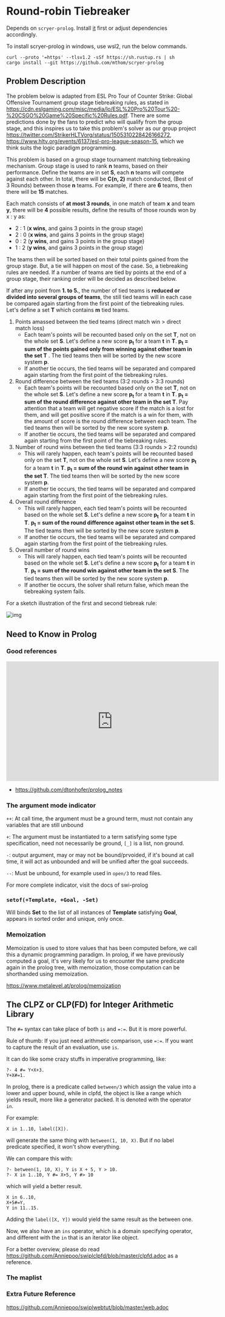 # Round-robin Tiebreaker

Depends on `scryer-prolog`. Install [it](https://github.com/mthom/scryer-prolog) first or adjust dependencies accordingly.

To install scryer-prolog in windows, use wsl2, run the below commands.

```
curl --proto '=https' --tlsv1.2 -sSf https://sh.rustup.rs | sh
cargo install --git https://github.com/mthom/scryer-prolog
```

## Problem Description

The problem below is adapted from ESL Pro Tour of Counter Strike: Global Offensive Tournament group stage tiebreaking rules, as stated in https://cdn.eslgaming.com/misc/media/lo/ESL%20Pro%20Tour%20-%20CSGO%20Game%20Specific%20Rules.pdf. There are some predictions done by the fans to predict who will qualify from the group stage, and this inspires us to take this problem's solver as our group project https://twitter.com/StrikerHLTVorg/status/1505310228426166272, https://www.hltv.org/events/6137/esl-pro-league-season-15, which we think suits the logic paradigm programming.

This problem is based on a group stage tournament matching tiebreaking mechanism. Group stage is used to rank **n** teams, based on their performance. Define the teams are in set **S**, each **n** teams will compete against each other. In total, there will be **C(n, 2)** match conducted, (Best of 3 Rounds) between those **n** teams. For example, if there are **6** teams, then there will be **15** matches.

Each match consists of **at most 3 rounds**, in one match of team **x** and team **y**, there will be **4** possible results, define the results of those rounds won by x : y as:

- 2 : 1 (**x wins**, and gains 3 points in the group stage)
- 2 : 0 (**x wins**, and gains 3 points in the group stage)
- 0 : 2 (**y wins**, and gains 3 points in the group stage)
- 1 : 2 (**y wins**, and gains 3 points in the group stage)

The teams then will be sorted based on their total points gained from the group stage. But, a tie will happen on most of the case. So, a tiebreaking rules are needed. If a number of teams are tied by points at the end of a group stage, their ranking order will be decided as described below.

If after any point from **1. to 5.**, the number of tied teams is **reduced or divided into several groups of teams**, the still tied teams will in each case be compared again starting from the first point of the tiebreaking rules. Let's define a set **T** which contains **m** tied teams.

1. Points amassed between the tied teams (direct match win > direct match loss)
   - Each team's points will be recounted based only on the set **T**, not on the whole set **S**. Let's define a new score **p<sub>t</sub>** for a team **t** in **T**. **p<sub>t</sub> = sum of the points gained only from winning against other team in the set T** . The tied teams then will be sorted by the new score system **p**.
   - If another tie occurs, the tied teams will be separated and compared again starting from the first point of the tiebreaking rules.
2. Round difference between the tied teams (3:2 rounds > 3:3 rounds)
   - Each team's points will be recounted based only on the set **T**, not on the whole set **S**. Let's define a new score **p<sub>t</sub>** for a team **t** in **T**. **p<sub>t</sub> = sum of the round difference against other team in the set T**. Pay attention that a team will get negative score if the match is a lost for them, and will get positive score if the match is a win for them, with the amount of score is the round difference between each team. The tied teams then will be sorted by the new score system **p**.
   - If another tie occurs, the tied teams will be separated and compared again starting from the first point of the tiebreaking rules.
3. Number of round wins between the tied teams (3:3 rounds > 2:2 rounds)
   - This will rarely happen, each team's points will be recounted based only on the set **T**, not on the whole set **S**. Let's define a new score **p<sub>t</sub>** for a team **t** in **T**. **p<sub>t</sub> = sum of the round win against other team in the set T**. The tied teams then will be sorted by the new score system **p**.
   - If another tie occurs, the tied teams will be separated and compared again starting from the first point of the tiebreaking rules.
4. Overall round difference
   - This will rarely happen, each tied team's points will be recounted based on the whole set **S**. Let's define a new score **p<sub>t</sub>** for a team **t** in **T**. **p<sub>t</sub> = sum of the round difference against other team in the set S**. The tied teams then will be sorted by the new score system **p**.
   - If another tie occurs, the tied teams will be separated and compared again starting from the first point of the tiebreaking rules.
5. Overall number of round wins
   - This will rarely happen, each tied team's points will be recounted based on the whole set **S**. Let's define a new score **p<sub>t</sub>** for a team **t** in **T**. **p<sub>t</sub> = sum of the round win against other team in the set S**. The tied teams then will be sorted by the new score system **p**.
   - If another tie occurs, the solver shall return false, which mean the tiebreaking system fails.

For a sketch illustration of the first and second tiebreak rule:

![img](README.assets/tiebreak.png)

## Need to Know in Prolog

### Good references

<iframe width="560" height="315" src="https://www.youtube.com/embed/-nlI33r-P70" title="YouTube video player" frameborder="0" allow="accelerometer; autoplay; clipboard-write; encrypted-media; gyroscope; picture-in-picture" allowfullscreen></iframe>

- https://github.com/dtonhofer/prolog_notes

### The argument mode indicator

`++`: At call time, the argument must be a ground term, must not contain any variables that are still unbound

`+`: The argument must be instantiated to a term satisfying some type specification, need not necessarily be ground, `[_]` is a list, non ground.

`-`: output argument, may or may not be bound/prvoided, if it's bound at call time, it will act as unbounded and will be unified after the goal succeeds.

`--`: Must be unbound, for example used in `open/3`  to read files.

For more complete indicator, visit the docs of swi-prolog

### `setof(+Template, +Goal, -Set)`

Will binds **Set** to the list of all instances of **Template** satisfying **Goal**, appears in sorted order and unique, only once.

### Memoization 

Memoization is used to store values that has been computed before, we call this a dynamic programming paradigm. In prolog, if we have previously computed a goal, it's very likely for us to encounter the same predicate again in the prolog tree, with memoization, those computation can be shorthanded using memoization.

https://www.metalevel.at/prolog/memoization

## The CLPZ or CLP(FD) for Integer Arithmetic Library

The `#=` syntax can take place of both `is` and `=:=`. But it is more powerful.

Rule of thumb: If you just need arithmetic comparison, use `=:=`. If you want to capture the result of an evaluation, use `is`.

It can do like some crazy stuffs in imperative programming, like:
```
?- 4 #= Y+X+3.
Y+X#=1.
```

In prolog, there is a predicate called `between/3` which assign the value into a lower and upper bound, while in clpfd, the object is like a range which yields result, more like a generator packed. It is denoted with the operator `in`.

For example:

```
X in 1..10, label([X]).
```

will generate the same thing with `between(1, 10, X)`. But if no label predicate specified, it won't show everything.

We can compare this with:

```
?- between(1, 10, X), Y is X + 5, Y > 10.
?- X in 1..10, Y #= X+5, Y #> 10
```

which will yield a better result.

```
X in 6..10,
X+5#=Y,
Y in 11..15.
```

Adding the `label([X, Y])` would yield the same result as the between one.

Now, we also have an `ins` operator, which is a domain specifying operator, and different with the `in` that is an iterator like object.

For a better overview, please do read https://github.com/Anniepoo/swiplclpfd/blob/master/clpfd.adoc as a reference.

### The maplist



### Extra Future Reference

https://github.com/Anniepoo/swiplwebtut/blob/master/web.adoc
